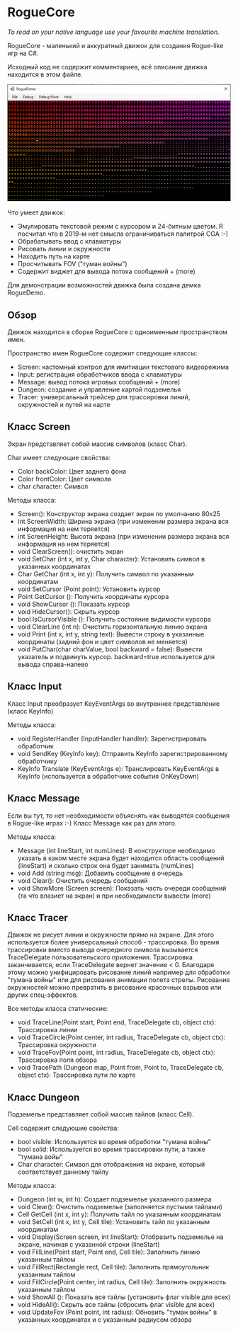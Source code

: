 ﻿# RogueCore

_To read on your native language use your favourite machine translation._

RogueCore - маленький и аккуратный движок для создания Rogue-like игр на C#.

Исходный код не содержит комментариев, всё описание движка находится в этом файле.

![Colors](/Images/RogueCoreColors.png)

Что умеет движок:
- Эмулировать текстовой режим с курсором и 24-битным цветом. Я посчитал что в 2019-м нет смысла ограничиваться палитрой CGA :-)
- Обрабатывать ввод с клавиатуры
- Рисовать линии и окружности
- Находить путь на карте
- Просчитывать FOV ("туман войны")
- Содержит виджет для вывода потока сообщений + (more)

Для демонстрации возможностей движка была создана демка RogueDemo.

## Обзор

Движок находится в сборке RogueCore с одноименным пространством имен.

Пространство имен RogueCore содержит следующие классы:
- Screen: кастомный контрол для имитиации текстового видеорежима
- Input: регистрация обработчиков ввода с клавиатуры
- Message: вывод потока игровых сообщений + (more)
- Dungeon: создание и управление картой подземелья
- Tracer: универсальный трейсер для трассировки линий, окружностей и путей на карте

## Класс Screen

Экран представляет собой массив символов (класс Char).

Char имеет следующие свойства:
- Color backColor: Цвет заднего фона
- Color frontColor: Цвет символа
- char character: Символ

Методы класса:

- Screen(): Конструктор экрана создает экран по умолчанию 80x25
- int ScreenWidth: Ширина экрана (при изменении размера экрана вся информация на нем теряется)
- int ScreenHeight: Высота экрана (при изменении размера экрана вся информация на нем теряется)
- void ClearScreen(): очистить экран
- void SetChar (int x, int y, Char character): Установить символ в указанных координатах
- Char GetChar (int x, int y): Получить символ по указанным координатам
- void SetCursor (Point point): Установить курсор
- Point GetCursor (): Получить координаты курсора
- void ShowCursor (): Показать курсор
- void HideCursor(): Скрыть курсор
- bool IsCursorVisible (): Получить состояние видимости курсора
- void ClearLine (int n): Очистить горизонтальную линию экрана
- void Print (int x, int y, string text): Вывести строку в указанные координаты (задний фон и цвет символов не меняется)
- void PutChar(char charValue, bool backward = false): Вывести указатель и подвинуть курсор. backward=true используется для вывода справа-налево

## Класс Input

Класс Input преобразует KeyEventArgs во внутреннее представление (класс KeyInfo)

Методы класса:

- void RegisterHandler (InputHandler handler): Зарегистрировать обработчик
- void SendKey (KeyInfo key): Отправить KeyInfo зарегистрированному обработчику
- KeyInfo Translate (KeyEventArgs e): Транслировать KeyEventArgs в KeyInfo (используется в обработчике события OnKeyDown)

## Класс Message

Если вы тут, то нет необходимости объяснять как выводятся сообщения в Rogue-like играх :-) Класс Message как раз для этого.

Методы класса:

- Message (int lineStart, int numLines): В конструкторе необходимо указать в каком месте экрана будет находится область сообщений (lineStart) и сколько строк она будет занимать (numLines)
- void Add (string msg): Добавить сообщение в очередь
- void Clear(): Очистить очередь сообщений
- void ShowMore (Screen screen): Показать часть очереди сообщений (та что влазиет на экран) и при необходимости вывести (more)

## Класс Tracer

Движок не рисует линии и окружности прямо на экране. Для этого используется более универсальный способ - трассировка.
Во время трассировки вместо вывода очередного символа вызывается TraceDelegate пользовательского приложения. Трассировка заканчивается, если TraceDelegate вернет значение < 0.
Благодаря этому можно унифицировать рисование линий например для обработки "тумана войны" или для рисования анимации полета стрелы.
Рисование окружностей можно превратить в рисование красочных взрывов или других спец-эффектов.

Все методы класса статические:

- void TraceLine(Point start, Point end, TraceDelegate cb, object ctx): Трассировка линии
- void TraceCircle(Point center, int radius, TraceDelegate cb, object ctx): Трассировка окружности
- void TraceFov(Point point, int radius, TraceDelegate cb, object ctx): Трассировка поля обзора
- void TracePath (Dungeon map, Point from, Point to, TraceDelegate cb, object ctx): Трассировка пути по карте

## Класс Dungeon

Подземелье представляет собой массив тайлов (класс Cell).

Cell содержит следуюшие свойства:
- bool visible: Используется во время обработки "тумана войны"
- bool solid: Используется во время трассировки пути, а также "тумана войы"
- Char character: Символ для отображения на экране, который соответствует данному тайлу

Методы класса:

- Dungeon (int w, int h): Создает подземелье указанного размера
- void Clear(): Очистить подземелье (заполняется пустыми тайлами)
- Cell GetCell (int x, int y): Получить тайл по указанным координатам
- void SetCell (int x, int y, Cell tile): Установить тайл по указанным координатам
- void Display(Screen screen, int lineStart): Отобразить подземелье на экране, начиная с указанной строки (lineStart)
- void FillLine(Point start, Point end, Cell tile): Заполнить линию указанным тайлом
- void FillRect(Rectangle rect, Cell tile): Заполнить прямоугольник указанным тайлом
- void FillCircle(Point center, int radius, Cell tile): Заполнить окружность указанным тайлом
- void ShowAll (): Показать все тайлы (установить флаг visible для всех)
- void HideAll(): Скрыть все тайлы (сбросить флаг visible для всех)
- void UpdateFov (Point point, int radius): Обновить "туман войны" в указанных координатах и с указанным радиусом обзора
